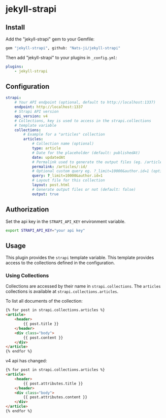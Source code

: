 # jekyll-strapi

## Install

Add the "jekyll-strapi" gem to your Gemfile:

```sh
gem "jekyll-strapi", github: "Nats-ji/jekyll-strapi"
```

Then add "jekyll-strapi" to your plugins in `_config.yml`:

```yml
plugins:
    - jekyll-strapi
```

## Configuration

```yaml
strapi:
    # Your API endpoint (optional, default to http://localhost:1337)
    endpoint: http://localhost:1337
    # Strapi API version
    api_version: v4
    # Collections, key is used to access in the strapi.collections
    # template variable
    collections:
        # Example for a "articles" collection
        articles:
            # Collection name (optional)
            type: article
            # Date for the placeholder (default: publishedAt)
            date: updatedAt
            # Permalink used to generate the output files (eg. /articles/:id). Placeholders: (:id, :slug, :uid, :type, :y, :m, :d)
            permalink: /articles/:id/
            # Optional custom query eg. ?_limit=10000&author.id=1 (optional)
            query: ?_limit=10000&author.id=1
            # Layout file for this collection
            layout: post.html
            # Generate output files or not (default: false)
            output: true
```

## Authorization

Set the api key in the `STRAPI_API_KEY` environment variable.

```sh
export STRAPI_API_KEY="your api key"
```

## Usage

This plugin provides the `strapi` template variable. This template provides access to the collections defined in the configuration.

### Using Collections

Collections are accessed by their name in `strapi.collections`. The `articles` collections is available at `strapi.collections.articles`.

To list all documents of the collection:

```html
{% for post in strapi.collections.articles %}
<article>
    <header>
        {{ post.title }}
    </header>
    <div class="body">
        {{ post.content }}
    </div>
</article>
{% endfor %}
```

v4 api has changed:

```html
{% for post in strapi.collections.articles %}
<article>
    <header>
        {{ post.attributes.title }}
    </header>
    <div class="body">
        {{ post.attributes.content }}
    </div>
</article>
{% endfor %}
```